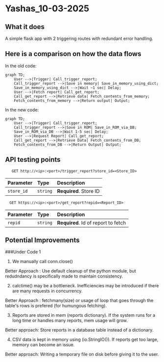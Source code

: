 # Yashas_10-03-2025
## What it does 

A simple flask app with 2 triggering routes with redundant error handling. 

## Here is a comparison on how the data flows 
In the old code:
```mermaid
graph TD;
    User -->|Trigger| Call_trigger_report;
    Call_trigger_report -->|Save in memory| Save_in_memory_using_dict;
    Save_in_memory_using_dict -->|Wait ~1 sec| Delay;
    User -->|Fetch report| Call_get_report;
    Call_get_report -->|Retrieve data| Fetch_contents_from_memory;
    Fetch_contents_from_memory -->|Return output| Output;

```

In the new code:
```mermaid
graph TD;
    User -->|Trigger| Call_trigger_report;
    Call_trigger_report -->|Save in ROM| Save_in_ROM_via_DB;
    Save_in_ROM_via_DB -->|Wait 1-5 sec| Delay;
    User -->|Request Report| Call_get_report;
    Call_get_report -->|Retrieve Data| Fetch_contents_from_DB;
    Fetch_contents_from_DB -->|Return Output| Output;

```

## API testing points

```http
   GET http://<ip>:<port>/trigger_report?store_id=<Store_ID>
```

| Parameter | Type     | Description                |
| :-------- | :------- | :------------------------- |
| `store_id`| `string` | **Required**. Store ID     |



```http
  GET https://<ip>:<port>/get_report?repid=<Report_ID>
```

| Parameter | Type     | Description                         |
| :-------- | :------- | :---------------------------------- |
| `repid`   | `string` | **Required**. Id of report to fetch |



## Potential Improvements
###Under Code 1

1. We manually call conn.close()
   
Better Approach : Use default cleanup of the python module, but redudndancy is specifically made to maintain consistency.

2. calctime() may be a bottleneck. Inefficiencies may be introduced if there are many requests in concurrency.
 
Better Approach : fetchmany(size) or usage of loop that goes through the table's rows is prefered (for humungous fetching).

3. Reports are stored in mem (reports dictionary). If the system runs for a long time or handles many reports, mem usage will grow.
 
Better approach: Store reports in a database table instead of a dictionary.

4. CSV data is kept in memory using (io.StringIO()). If reports get too large, memory can become an issue.
 
Better approach: Writing a temporary file on disk before giving it to the user.

